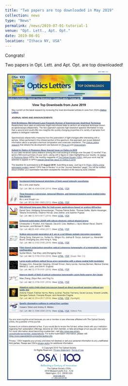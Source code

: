 ```yaml
---
title: "Two papers are top downloaded in May 2019"
collection: news
type: "News"
permalink: /news/2019-07-01-tutorial-1
venue: "Opt. Lett., Apt. Opt."
date: 2019-06-01
location: "Ithaca NY, USA"
---
```


Congrats!






Two papers in Opt. Lett. and Apt. Opt. are top downloaded!

<img src='/images/News-2-1.jpg'>
